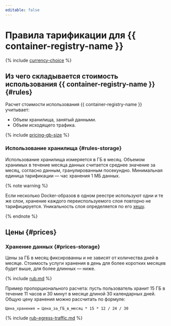 ```yaml
---
editable: false
---
```


# Правила тарификации для {{ container-registry-name }}



{% include [currency-choice](../_includes/pricing/currency-choice.md) %}


## Из чего складывается стоимость использования {{ container-registry-name }} {#rules}

Расчет стоимости использования {{ container-registry-name }} учитывает:
* Объем хранилища, занятый данными.
* Объем исходящего трафика.

{% include [pricing-gb-size](../_includes/pricing-gb-size.md) %}

### Использование хранилища {#rules-storage}

Использование хранилища измеряется в ГБ в месяц. Объемом хранимых в течение месяца данных считается среднее значение за месяц, согласно данным, гранулированным посекундно. Минимальная единица тарификации — час хранения 1 МБ данных.

{% note warning %}

Если несколько Docker-образов в одном реестре используют одни и те же слои, хранение каждого переиспользуемого слоя повторно не тарифицируется. Уникальность слоя определяется по его [хешу](concepts/docker-image.md#version).

{% endnote %}

## Цены {#prices}

### Хранение данных {#prices-storage}

Цены за ГБ в месяц фиксированны и не зависят от количества дней в месяце. Стоимость услуги хранения в день для более коротких месяцев будет выше, для более длинных — ниже.



{% include [rub.md](../_pricing/cr/rub.md) %}






Пример пропорционального расчета: пусть пользователь хранит 15 ГБ в течение 11 часов и 30 минут в месяце длиной 30 календарных дней. Общую цену хранения можно рассчитать по формуле:

```
Цена_хранения = Цена_за_ГБ_в_месяц * 15 * 12 / 24 / 30
```



{% include [rub-egress-traffic.md](../_pricing/rub-egress-traffic.md) %}






